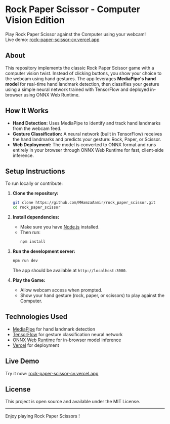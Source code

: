 # Rock Paper Scissor - Computer Vision Edition

Play Rock Paper Scissor against the Computer using your webcam!  
Live demo: [rock-paper-scissor-cv.vercel.app](https://rock-paper-scissor-cv.vercel.app)

## About

This repository implements the classic Rock Paper Scissor game with a computer vision twist. Instead of clicking buttons, you show your choice to the webcam using hand gestures. The app leverages **MediaPipe's hand model** for real-time hand landmark detection, then classifies your gesture using a simple neural network trained with TensorFlow and deployed in-browser using ONNX Web Runtime.

## How It Works

- **Hand Detection:** Uses MediaPipe to identify and track hand landmarks from the webcam feed.
- **Gesture Classification:** A neural network (built in TensorFlow) receives the hand landmarks and predicts your gesture: Rock, Paper, or Scissor.
- **Web Deployment:** The model is converted to ONNX format and runs entirely in your browser through ONNX Web Runtime for fast, client-side inference.

## Setup Instructions

To run locally or contribute:

1. **Clone the repository:**
   ```bash
   git clone https://github.com/MHamzaAamir/rock_paper_scissor.git
   cd rock_paper_scissor
   ```

2. **Install dependencies:**
   - Make sure you have [Node.js](https://nodejs.org/) installed.
   - Then run:
     ```bash
     npm install
     ```

3. **Run the development server:**
   ```bash
   npm run dev
   ```
   The app should be available at `http://localhost:3000`.

4. **Play the Game:**
   - Allow webcam access when prompted.
   - Show your hand gesture (rock, paper, or scissors) to play against the Computer.

## Technologies Used

- [MediaPipe](https://mediapipe.dev/) for hand landmark detection
- [TensorFlow](https://www.tensorflow.org/) for gesture classification neural network
- [ONNX Web Runtime](https://onnxruntime.ai/) for in-browser model inference
- [Vercel](https://vercel.com/) for deployment

## Live Demo

Try it now: [rock-paper-scissor-cv.vercel.app](https://rock-paper-scissor-cv.vercel.app)

## License

This project is open source and available under the MIT License.

---

Enjoy playing Rock Paper Scissors !